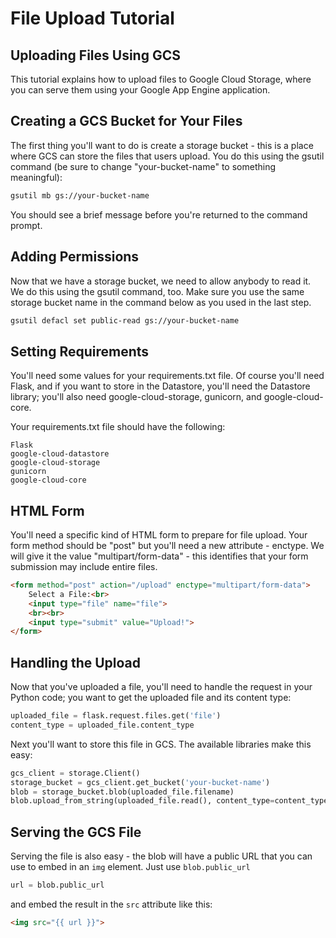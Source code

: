 # File Upload Tutorial

## Uploading Files Using GCS

This tutorial explains how to upload files to Google Cloud Storage, where you
can serve them using your Google App Engine application.

## Creating a GCS Bucket for Your Files

The first thing you'll want to do is create a storage bucket - this is a place
where GCS can store the files that users upload. You do this using the gsutil 
command (be sure to change "your-bucket-name" to something meaningful):

```bash
gsutil mb gs://your-bucket-name
```

You should see a brief message before you're returned to the command prompt.


## Adding Permissions

Now that we have a storage bucket, we need to allow anybody to read it.  We do
this using the gsutil command, too. Make sure you use the same storage bucket 
name in the command below as you used in the last step.

```bash
gsutil defacl set public-read gs://your-bucket-name
```

## Setting Requirements

You'll need some values for your requirements.txt file. Of course you'll need
Flask, and if you want to store in the Datastore, you'll need the Datastore
library; you'll also need google-cloud-storage, gunicorn, and 
google-cloud-core.

Your requirements.txt file should have the following:

```
Flask
google-cloud-datastore
google-cloud-storage
gunicorn
google-cloud-core
```

## HTML Form

You'll need a specific kind of HTML form to prepare for file upload. Your form
method should be "post" but you'll need a new attribute - enctype. We will give
it the value "multipart/form-data" - this identifies that your form submission
may include entire files.

```html
<form method="post" action="/upload" enctype="multipart/form-data">
    Select a File:<br>
    <input type="file" name="file">
    <br><br>
    <input type="submit" value="Upload!">
</form>
```

## Handling the Upload

Now that you've uploaded a file, you'll need to handle the request in your 
Python code; you want to get the uploaded file and its content type:

```Python
uploaded_file = flask.request.files.get('file')
content_type = uploaded_file.content_type
```

Next you'll want to store this file in GCS. The available libraries make this
easy:

```Python
gcs_client = storage.Client()
storage_bucket = gcs_client.get_bucket('your-bucket-name')
blob = storage_bucket.blob(uploaded_file.filename)
blob.upload_from_string(uploaded_file.read(), content_type=content_type)
```

## Serving the GCS File

Serving the file is also easy - the blob will have a public URL that you can 
use to embed in an ```img``` element. Just use ```blob.public_url```

```Python
url = blob.public_url
```

and embed the result in the ```src``` attribute like this:

```HTML
<img src="{{ url }}">
```